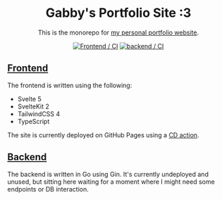 <div align="center">
    <h1 align="center">Gabby's Portfolio Site :3</h1>
    <p>This is the monorepo for <a href="https://dotunwrap.dev">my personal portfolio website</a>.</p>
    <a href="https://github.com/dotunwrap/unwrap-web/actions/workflows/frontend-ci.yml"><img src="https://github.com/dotunwrap/unwrap-web/actions/workflows/frontend-ci.yml/badge.svg" alt="Frontend / CI"></a>
    <a href="https://github.com/dotunwrap/unwrap-web/actions/workflows/backend-ci.yml"><img src="https://github.com/dotunwrap/unwrap-web/actions/workflows/backend-ci.yml/badge.svg" alt="backend / CI"></a>
</div>

## [Frontend](/frontend)

The frontend is written using the following:
- Svelte 5
- SvelteKit 2
- TailwindCSS 4
- TypeScript

The site is currently deployed on GitHub Pages using a [CD action](/.github/workflows/frontend-cd.yml).

## [Backend](/backend)

The backend is written in Go using Gin. It's currently undeployed and unused, but sitting here waiting for a moment where I might need some endpoints or DB interaction.
